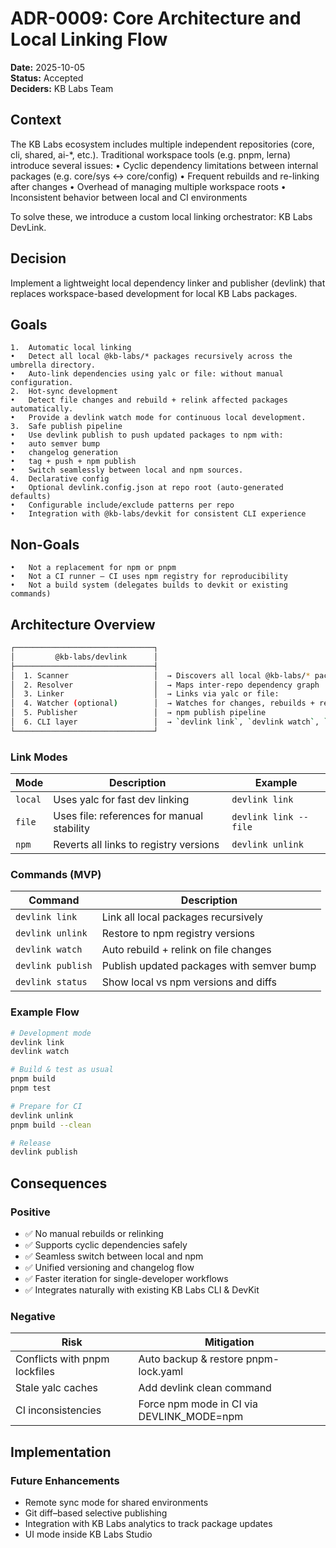 # ADR-0009: Core Architecture and Local Linking Flow

**Date:** 2025-10-05  
**Status:** Accepted  
**Deciders:** KB Labs Team  

## Context

The KB Labs ecosystem includes multiple independent repositories (core, cli, shared, ai-*, etc.).
Traditional workspace tools (e.g. pnpm, lerna) introduce several issues:
	•	Cyclic dependency limitations between internal packages (e.g. core/sys ↔ core/config)
	•	Frequent rebuilds and re-linking after changes
	•	Overhead of managing multiple workspace roots
	•	Inconsistent behavior between local and CI environments

To solve these, we introduce a custom local linking orchestrator: KB Labs DevLink.

## Decision

Implement a lightweight local dependency linker and publisher (devlink) that replaces workspace-based development for local KB Labs packages.

## Goals
	1.	Automatic local linking
	•	Detect all local @kb-labs/* packages recursively across the umbrella directory.
	•	Auto-link dependencies using yalc or file: without manual configuration.
	2.	Hot-sync development
	•	Detect file changes and rebuild + relink affected packages automatically.
	•	Provide a devlink watch mode for continuous local development.
	3.	Safe publish pipeline
	•	Use devlink publish to push updated packages to npm with:
	•	auto semver bump
	•	changelog generation
	•	tag + push + npm publish
	•	Switch seamlessly between local and npm sources.
	4.	Declarative config
	•	Optional devlink.config.json at repo root (auto-generated defaults)
	•	Configurable include/exclude patterns per repo
	•	Integration with @kb-labs/devkit for consistent CLI experience

## Non-Goals
	•	Not a replacement for npm or pnpm
	•	Not a CI runner — CI uses npm registry for reproducibility
	•	Not a build system (delegates builds to devkit or existing commands)

## Architecture Overview

```bash
┌───────────────────────────────┐
│         @kb-labs/devlink      │
├───────────────────────────────┤
│  1. Scanner                   │  → Discovers all local @kb-labs/* packages
│  2. Resolver                  │  → Maps inter-repo dependency graph
│  3. Linker                    │  → Links via yalc or file:
│  4. Watcher (optional)        │  → Watches for changes, rebuilds + relinks
│  5. Publisher                 │  → npm publish pipeline
│  6. CLI layer                 │  → `devlink link`, `devlink watch`, `devlink publish`
└───────────────────────────────┘
```

### Link Modes

| Mode | Description | Example |
|------|-------------|---------|
| `local` | Uses yalc for fast dev linking | `devlink link` |
| `file` | Uses file: references for manual stability | `devlink link --file` |
| `npm` | Reverts all links to registry versions | `devlink unlink` |

### Commands (MVP)

| Command | Description |
|---------|-------------|
| `devlink link` | Link all local packages recursively |
| `devlink unlink` | Restore to npm registry versions |
| `devlink watch` | Auto rebuild + relink on file changes |
| `devlink publish` | Publish updated packages with semver bump |
| `devlink status` | Show local vs npm versions and diffs |

### Example Flow
```bash
# Development mode
devlink link
devlink watch

# Build & test as usual
pnpm build
pnpm test

# Prepare for CI
devlink unlink
pnpm build --clean

# Release
devlink publish
```

## Consequences

### Positive

- ✅ No manual rebuilds or relinking
- ✅ Supports cyclic dependencies safely
- ✅ Seamless switch between local and npm
- ✅ Unified versioning and changelog flow
- ✅ Faster iteration for single-developer workflows
- ✅ Integrates naturally with existing KB Labs CLI & DevKit

### Negative

| Risk | Mitigation |
|------|------------|
| Conflicts with pnpm lockfiles | Auto backup & restore pnpm-lock.yaml |
| Stale yalc caches | Add devlink clean command |
| CI inconsistencies | Force npm mode in CI via DEVLINK_MODE=npm |

## Implementation

### Future Enhancements

- Remote sync mode for shared environments
- Git diff–based selective publishing
- Integration with KB Labs analytics to track package updates
- UI mode inside KB Labs Studio